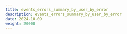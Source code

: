 ```yaml
---
title: events_errors_summary_by_user_by_error
description: events_errors_summary_by_user_by_error
date: 2024-10-09
weight: 20000
---
```

<style>
th, td {
  border: 1px solid rgb(190, 190, 190);
}
</style>
